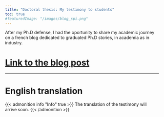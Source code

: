 ```yaml
---
title: "Doctoral thesis: My testimony to students"
toc: true
#featuredImage: "/images/blog_spi.png"
---
```


After my Ph.D defense, I had the oportunity to share my academic journey on a french blog dedicated to graduated Ph.D stories, in academia as in industry.

# [Link to the blog post](https://www.docteurs-spi.org/post/le-doctorat-une-aventure-scientifique-et-humaine)

---
# English translation

{{< admonition info "Info" true >}}
The translation of the testimony will arrive soon.
{{< /admonition >}}
